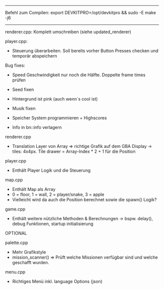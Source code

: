 ************************************************************************
Befehl zum Compilen: export DEVKITPRO=/opt/devkitpro && sudo -E make -j6
************************************************************************



renderer.cpp:
Komplett umschreiben (siehe updated_renderer)

player.cpp:
- Steuerung überarbeiten. Soll bereits vorher Button Presses checken und temporär abspeichern


Bug fixes:
- Speed Geschwindigkeit nur noch die Hälfte. Doppelte frame times prüfen
- Seed fixen
- Hintergrund ist pink (auch wenn`s cool ist)
- Musik fixen
- Speicher System programmieren + Highscores

- Info in bn::info verlagern










renderer.cpp
- Translation Layer von Array => richtige Grafik auf dem GBA Display
-> tiles: 4x4px. Tile drawer = Array-Index * 2 + 1 für die Position

player.cpp
- Enthält Player Logik und die Steuerung

map.cpp
- Enthält Map als Array
- 0 = floor, 1 = wall, 2 = player/snake, 3 = apple
- Vielleicht wird da auch die Position berechnet sowie die spawn() Logik?

game.cpp
- Enthält weitere nützliche Methoden & Berechnungen
-> bspw. delay(), debug Funktionen, startup initialisierung












OPTIONAL

palette.cpp
- Mehr Grafikstyle
- mission_scanner() => Prüft welche Missionen verfügbar sind und welche geschafft wurden.

menu.cpp
- Richtiges Menü inkl. language Options (json)


